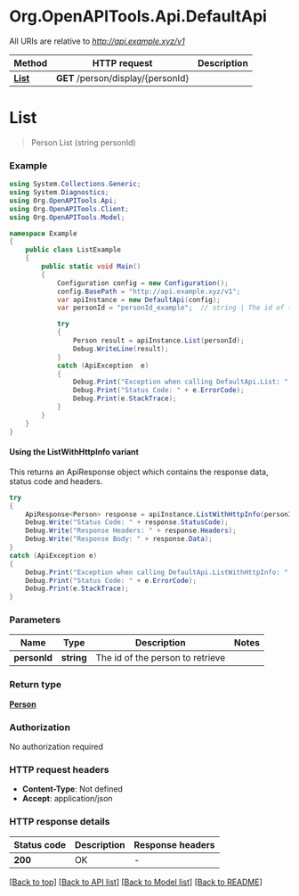 # Org.OpenAPITools.Api.DefaultApi

All URIs are relative to *http://api.example.xyz/v1*

| Method | HTTP request | Description |
|--------|--------------|-------------|
| [**List**](DefaultApi.md#list) | **GET** /person/display/{personId} |  |

<a id="list"></a>
# **List**
> Person List (string personId)



### Example
```csharp
using System.Collections.Generic;
using System.Diagnostics;
using Org.OpenAPITools.Api;
using Org.OpenAPITools.Client;
using Org.OpenAPITools.Model;

namespace Example
{
    public class ListExample
    {
        public static void Main()
        {
            Configuration config = new Configuration();
            config.BasePath = "http://api.example.xyz/v1";
            var apiInstance = new DefaultApi(config);
            var personId = "personId_example";  // string | The id of the person to retrieve

            try
            {
                Person result = apiInstance.List(personId);
                Debug.WriteLine(result);
            }
            catch (ApiException  e)
            {
                Debug.Print("Exception when calling DefaultApi.List: " + e.Message);
                Debug.Print("Status Code: " + e.ErrorCode);
                Debug.Print(e.StackTrace);
            }
        }
    }
}
```

#### Using the ListWithHttpInfo variant
This returns an ApiResponse object which contains the response data, status code and headers.

```csharp
try
{
    ApiResponse<Person> response = apiInstance.ListWithHttpInfo(personId);
    Debug.Write("Status Code: " + response.StatusCode);
    Debug.Write("Response Headers: " + response.Headers);
    Debug.Write("Response Body: " + response.Data);
}
catch (ApiException e)
{
    Debug.Print("Exception when calling DefaultApi.ListWithHttpInfo: " + e.Message);
    Debug.Print("Status Code: " + e.ErrorCode);
    Debug.Print(e.StackTrace);
}
```

### Parameters

| Name | Type | Description | Notes |
|------|------|-------------|-------|
| **personId** | **string** | The id of the person to retrieve |  |

### Return type

[**Person**](Person.md)

### Authorization

No authorization required

### HTTP request headers

 - **Content-Type**: Not defined
 - **Accept**: application/json


### HTTP response details
| Status code | Description | Response headers |
|-------------|-------------|------------------|
| **200** | OK |  -  |

[[Back to top]](#) [[Back to API list]](../README.md#documentation-for-api-endpoints) [[Back to Model list]](../README.md#documentation-for-models) [[Back to README]](../README.md)

